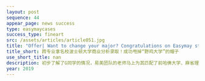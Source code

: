 ```yaml
---
layout: post
sequence: 44
appear_page: news success 
type: easymaycases
success_type: fineart
src: /assets/articles/article051.jpg
title: "Offer| Want to change your major? Congratulations on Easymay student’s admission to Business School of Boston University for Business Analytics"
title_short: 跨专业拿名校波士顿大学商业分析录取！成功甩掉“野鸡大学”的帽子
use_short_title: nan
description: 初步了解了G同学的情况，易美团队的老师马上为其匹配了前哈佛大学、麻省理工资深招生官伊万斯女士。凭借18年招生办工作经验，伊万斯女士指出，工科专业转商科的情况很普遍。虽然每个学校有着自己的招生偏好，但共同的一点，除了要求学生有优异的成绩，对软性实力的评估是重中之重。很幸运，G同学有着丰富的经历，但美中不足的是，缺少相关专业的实践背景。
year: 2019
---
```


